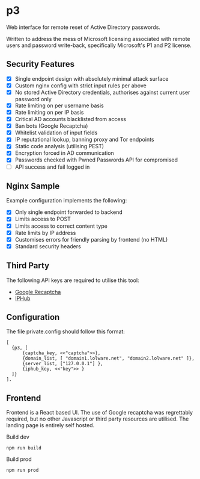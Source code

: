 p3
=====

Web interface for remote reset of Active Directory passwords.

Written to address the mess of Microsoft licensing associated with remote users and password write-back, specifically Microsoft's P1 and P2 license.

Security Features
--------------
- [x] Single endpoint design with absolutely minimal attack surface
- [x] Custom nginx config with strict input rules per above
- [x] No stored Active Directory credentials, authorises against current user password only
- [x] Rate limiting on per username basis
- [x] Rate limiting on per IP basis
- [x] Critical AD accounts blacklisted from access
- [x] Ban bots (Google Recaptcha)
- [x] Whitelist validation of input fields
- [x] IP reputational lookup, banning proxy and Tor endpoints
- [x] Static code analysis (utilising PEST)
- [x] Encryption forced in AD communication
- [x] Passwords checked with Pwned Passwords API for compromised
- [ ] API success and fail logged in

Nginx Sample
------------
Example configuration implements the following:
- [x] Only single endpoint forwarded to backend
- [x] Limits access to POST
- [x] Limits access to correct content type
- [x] Rate limits by IP address
- [x] Customises errors for friendly parsing by frontend (no HTML)
- [x] Standard security headers

Third Party
-----------

The following API keys are required to utilise this tool:
- [Google Recaptcha](https://developers.google.com/recaptcha/intro)
- [IPHub](https://iphub.info/)

Configuration
-------------
The file private.config should follow this format:
```
[
  {p3, [
      {captcha_key, <<"captcha">>},
      {domain_list, [ "domain1.lolware.net", "domain2.lolware.net" ]},
      {server_list, ["127.0.0.1"] },
      {iphub_key, <<"key">> }
  ]}
].

```

Frontend
--------
Frontend is a React based UI.
The use of Google recaptcha was regrettably required, but no other Javascript or third party resources are utilised. The landing page is entirely self hosted.

Build dev

    npm run build

Build prod

    npm run prod
